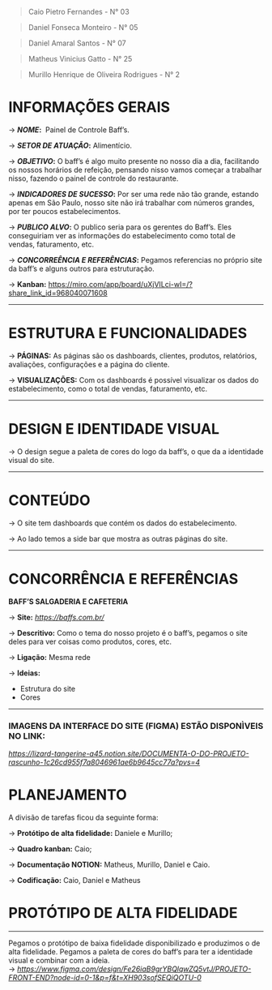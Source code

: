 
> Caio Pietro Fernandes - N° 03

> Daniel Fonseca Monteiro - N° 05

> Daniel Amaral Santos - N° 07

> Matheus Vinicius Gatto - N° 25

> Murillo Henrique de Oliveira Rodrigues - N° 2

# **INFORMAÇÕES GERAIS**

→ ***NOME*:**  Painel de Controle Baff’s.

→ ***SETOR DE ATUAÇÃO*:** Alimentício.

→ ***OBJETIVO*:** O baff’s é algo muito presente no nosso dia a dia, facilitando os nossos horários de refeição, pensando nisso vamos começar a trabalhar nisso, fazendo o painel de controle do restaurante.

→ ***INDICADORES DE SUCESSO*:** Por ser uma rede não tão grande, estando apenas em São Paulo, nosso site não irá trabalhar com números grandes, por ter poucos estabelecimentos.

→ ***PUBLICO ALVO*:** O publico seria para os gerentes do Baff’s. Eles conseguiriam ver as informações do estabelecimento como total de vendas, faturamento, etc.

→ ***CONCORREÊNCIA E REFERÊNCIAS*:** Pegamos referencias no próprio site da baff’s e alguns outros para estruturação.

→ **Kanban:** https://miro.com/app/board/uXjVILci-wI=/?share_link_id=968040071608
___

# **ESTRUTURA E FUNCIONALIDADES**

→ **PÁGINAS:** As páginas são os dashboards, clientes, produtos, relatórios, avaliações, configurações e a página do cliente.

→ **VISUALIZAÇÕES:** Com os dashboards é possível visualizar os dados do estabelecimento, como o total de vendas, faturamento, etc.
___

# DESIGN E IDENTIDADE VISUAL
→ O design segue a paleta de cores do logo da baff’s, o que da a identidade visual do site.
___
# CONTEÚDO
→ O site tem dashboards que contém os dados do estabelecimento.

→ Ao lado temos a side bar que mostra as outras páginas do site.

___
# CONCORRÊNCIA E REFERÊNCIAS

**BAFF’S SALGADERIA E CAFETERIA**

→ **Site:** *https://baffs.com.br/*

→ **Descritivo:** Como o tema do nosso projeto é o baff’s, pegamos o site deles para ver coisas como produtos, cores, etc.

→ **Ligação:** Mesma rede

→ **Ideias:**
- Estrutura do site
- Cores

___

### IMAGENS DA INTERFACE DO SITE (FIGMA) ESTÃO DISPONÌVEIS NO LINK:
_https://lizard-tangerine-a45.notion.site/DOCUMENTA-O-DO-PROJETO-rascunho-1c26cd955f7a8046961ae6b9645cc77a?pvs=4_

# PLANEJAMENTO

A divisão de tarefas ficou da seguinte forma:

→ **Protótipo de alta fidelidade:** Daniele e Murillo;

→ **Quadro kanban:** Caio;

→ **Documentação NOTION:** Matheus, Murillo, Daniel e Caio.

→ **Codificação:** Caio, Daniel e Matheus

# PROTÓTIPO DE ALTA FIDELIDADE

---

Pegamos o protótipo de baixa fidelidade disponibilizado e produzimos o de alta fidelidade. Pegamos a paleta de cores do baff’s para ter a identidade visual e combinar com a ideia.  
-> _https://www.figma.com/design/Fe26iaB9grYBQlqwZQ5vtJ/PROJETO-FRONT-END?node-id=0-1&p=f&t=XH903sofSEQiQOTU-0_


